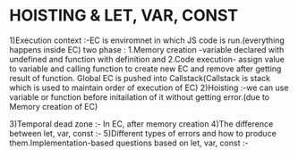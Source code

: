 # HOISTING & LET, VAR, CONST
1)Execution context
:-EC is enviromnet in which JS code is run.(everything happens inside EC)
two phase : 1.Memory creation -variable declared with undefined and function with definition
and 2.Code execution- assign value to variable and calling function to create new EC and remove after getting result of function.
Global EC is pushed into Callstack(Callstack is stack which is used to maintain order of execution of EC)
2)Hoisting
:-we can use variable or function before initailation of it without getting error.(due to Memory creation of EC)

3)Temporal dead zone
:- In EC, after memory creation 
4)The difference between let, var, const
:-
5)Different types of errors and how to produce them.Implementation-based questions based on let, var, const
:-

